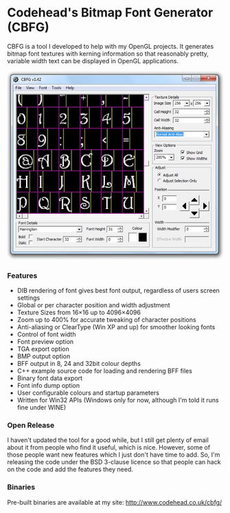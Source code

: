 # Codehead's Bitmap Font Generator (CBFG)

CBFG is a tool I developed to help with my OpenGL projects. It generates bitmap font textures with kerning information so that reasonably pretty, variable width text can be displayed in OpenGL applications.

![](docs/media/CBFG_Grab.jpg?raw=true)

### Features

- DIB rendering of font gives best font output, regardless of users screen settings
- Global or per character position and width adjustment
- Texture Sizes from 16×16 up to 4096×4096
- Zoom up to 400% for accurate tweaking of character positions
- Anti-aliasing or ClearType (Win XP and up) for smoother looking fonts
- Control of font width
- Font preview option
- TGA export option
- BMP output option
- BFF output in 8, 24 and 32bit colour depths
- C++ example source code for loading and rendering BFF files
- Binary font data export
- Font info dump option
- User configurable colours and startup parameters
- Written for Win32 APIs (Windows only for now, although I'm told it runs fine under WINE)

### Open Release
I haven't updated the tool for a good while, but I still get plenty of email about it from people who find it useful, which is nice. However, some of those people want new features which I just don't have time to add. So, I'm releasing the code under the BSD 3-clause licence so that people can hack on the code and add the features they need.

### Binaries
Pre-built binaries are available at my site: http://www.codehead.co.uk/cbfg/

